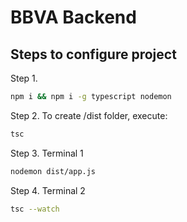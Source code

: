 # BBVA Backend
## Steps to configure project


Step 1.
```sh
npm i && npm i -g typescript nodemon
```

Step 2. To create /dist folder, execute:
```sh
tsc
```

Step 3. Terminal 1
```sh
nodemon dist/app.js
```

Step 4. Terminal 2
```sh
tsc --watch
```
